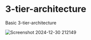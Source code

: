 # 3-tier-architecture
Basic 3-tier-architecture

![Screenshot 2024-12-30 212149](https://github.com/user-attachments/assets/15ede107-d0fd-429b-9ffc-85ade6fe75bf)
